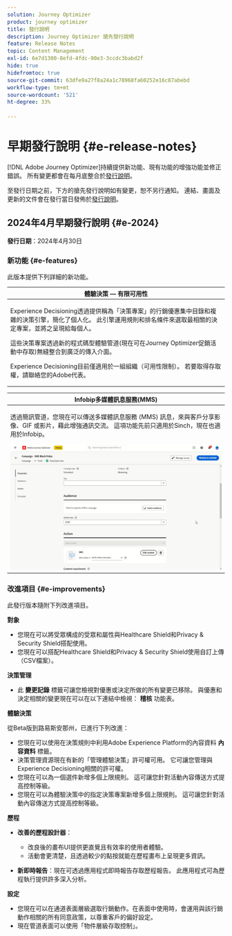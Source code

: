 ```yaml
---
solution: Journey Optimizer
product: journey optimizer
title: 發行說明
description: Journey Optimizer 搶先發行說明
feature: Release Notes
topic: Content Management
exl-id: 6e7d1300-8efd-4fdc-90e3-3ccdc3babd2f
hide: true
hidefromtoc: true
source-git-commit: 63dfe9a27f8a24a1c78968fa60252e16c87abebd
workflow-type: tm+mt
source-wordcount: '521'
ht-degree: 33%

---
```


# 早期發行說明 {#e-release-notes}

[!DNL Adobe Journey Optimizer]持續提供新功能、現有功能的增強功能並修正錯誤。 所有變更都會在每月底整合於[發行說明](release-notes.md)。

至發行日期之前，下方的搶先發行說明如有變更，恕不另行通知。 連結、畫面及更新的文件會在發行當日發佈於[發行說明](release-notes.md)。

## 2024年4月早期發行說明 {#e-2024}

**發行日期**：2024年4月30日

### 新功能 {#e-features}

此版本提供下列詳細的新功能。

<!--table>
<thead>
<tr>
<th><strong>Business rules - Private Beta</strong><br/></th>
</tr>
</thead>
<tbody>
<tr>
<td>
<p>It is now possible to create and apply rule sets to your marketing communications.  </p>
</td>
</tr>
</tbody>
</table-->

<table>
<thead>
<tr>
<th><strong>體驗決策 — 有限可用性</strong><br/></th>
</tr>
</thead>
<tbody>
<tr>
<td>
<p>Experience Decisioning透過提供稱為「決策專案」的行銷優惠集中目錄和複雜的決策引擎，簡化了個人化。 此引擎運用規則和排名條件來選取最相關的決定專案，並將之呈現給每個人。</p>
<p>這些決策專案透過新的程式碼型體驗管道(現在可在Journey Optimizer促銷活動中存取)無縫整合到廣泛的傳入介面。</p>
<p>Experience Decisioning目前僅適用於一組組織（可用性限制）。 若要取得存取權，請聯絡您的Adobe代表。</p>
</td>
</tr>
</tbody>
</table>

<!--table>
<thead>
<tr>
<th><strong>Personalization - Local Lookups - Multi-Entity Support - Beta</strong><br/></th>
</tr>
</thead>
<tbody>
<tr>
<td>
<p>TBD</p>
</td>
</tr>
</tbody>
</table-->

<table>
<thead>
<tr>
<th><strong>Infobip多媒體訊息服務(MMS)</strong><br/></th>
</tr>
</thead>
<tbody>
<tr>
<td>
<p>透過簡訊管道，您現在可以傳送多媒體訊息服務 (MMS) 訊息，來與客戶分享影像、GIF 或影片，藉此增強通訊交流。 這項功能先前只適用於Sinch，現在也適用於Infobip。</p>
<img src="assets/do-not-localize/mms.gif"/>
</td>
</tr>
</tbody>
</table>

<!-- table>
<thead>
<tr>
<th><strong>AI Assistant - Experience Variant Generation - Beta</strong><br/></th>
</tr>
</thead>
<tbody>
<tr>
<td>
<p>Once you have created and personalized your message, take your content to the next level with the AI assistant. You can now use the AI assistant to optimize your message's impact by experimenting with different main titles, and images. Each variant is managed as a unique Treatment, to measure and compare which title effectively generates more clicks.</p>
</td>
</tr>
</tbody>
</table-->

<!--table>
<thead>
<tr>
<th><strong>IP Warmup Workflow - LA</strong><br/></th>
</tr>
</thead>
<tbody>
<tr>
<td>
<p>You can now easily perform IP warmup workflows directly from the Journey Optimizer interface in a standardized and efficient way that follows the best practices for optimal deliverability.</p>
</td>
</tr>
</tbody>
</table-->

<!--table>
<thead>
<tr>
<th><strong>Email Surface Personalization - Private beta </strong><br/></th>
</tr>
</thead>
<tbody>
<tr>
<td>
<p>You can now define dynamic subdomains and personalized header parameters when creating email channel surfaces, for increased flexibility and control over your email settings.</p>
</td>
</tr>
</tbody>
</table-->

### 改進項目 {#e-improvements}

此發行版本隨附下列改進項目。

<!--
* **ExD reporting in AEP**: TBD
-->

**對象**

* 您現在可以將受眾構成的受眾和屬性與Healthcare Shield和Privacy &amp; Security Shield搭配使用。
* 您現在可以搭配Healthcare Shield和Privacy &amp; Security Shield使用自訂上傳（CSV檔案）。

<!--
* **Experience Decisioning + Code-based experiences (LA)**: You can now leverage the Experience decisioning feature to use decision items in your code-based campaigns. Note: The Code-based experience channel and Experience decisioning are not available for organizations that have purchased the Adobe Healthcare Shield and Privacy and Security Shield add-on offerings.
-->
<!--
* **Expression Fragments supported for Web and In-App**: Expression fragments are now available for the Web and In-app channels. 
-->


<!--
* **DULE for AJO Channel Surface**: It is now possible to apply a label on certain profile attributes to restrict their usage inside a channel surface through marketing actions.
-->


<!--
* **List-Unsubscribe updates**: Following on the recent Gmail and Yahoo announcements for bulk senders, Journey Optimizer supports the "post/1-click" List-Unsubscribe option. 
-->

**決策管理**

* 此 **變更記錄** 標籤可讓您檢視對優惠或決定所做的所有變更已移除。 與優惠和決定相關的變更現在可以在以下連結中檢視： **稽核** 功能表。

**體驗決策**

從Beta版到路易斯安那州，已進行下列改進：

* 您現在可以使用在決策規則中利用Adobe Experience Platform的內容資料 **內容資料** 標籤。
* 決策管理資源現在有新的「管理體驗決策」許可權可用。 它可讓您管理與Experience Decisioning相關的許可權。
* 您現在可以為一個選件新增多個上限規則。 這可讓您針對活動內容傳送方式提高控制等級。
* 您現在可以為體驗決策中的指定決策專案新增多個上限規則。 這可讓您針對活動內容傳送方式提高控制等級。

**歷程**

* **改善的歷程設計器**：

   * 改良後的畫布UI提供更直覺且有效率的使用者體驗。
   * 活動會更清楚，且透過較少的點按就能在歷程畫布上呈現更多資訊。

* **新即時報告**：現在可透過應用程式即時報告存取歷程報告。 此應用程式可為歷程執行提供許多深入分析。

**設定**

* 您現在可以在通道表面層級選取行銷動作。在表面中使用時，會運用與該行銷動作相關的所有同意政策，以尊重客戶的偏好設定。
* 現在管道表面可以使用「物件層級存取控制」。

